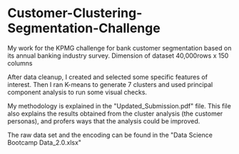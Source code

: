 # Customer-Clustering-Segmentation-Challenge
My work for the KPMG challenge for bank customer segmentation based on its annual banking industry survey. Dimension of dataset 40,000rows x 150 columns

After data cleanup, I created and selected some specific features of interest. Then I ran K-means to generate 7 clusters and used principal component analysis to run some visual checks.

My methodology is explained in the "Updated_Submission.pdf" file. This file also explains the results obtained from the cluster analysis (the customer personas), and profers ways that the analysis could be improved. 

The raw data set and the encoding can be found in the "Data Science Bootcamp Data_2.0.xlsx"
